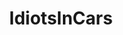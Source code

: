 ---
title: IdiotsInCars
crosslinks:
- Roadcam
- WTF
- gifs
- Whatcouldgowrong
- Dashcam
- petfree
- dashcamgifs
- gatekeeping
- WinStupidPrizes
- therewasanattempt
- GTAorRussia
- Miata
- ANormalDayInRussia
- WhyWereTheyFilming
- PeopleBeingJerks
- xkcd
- AskReddit
- motorcycles
- houston
---